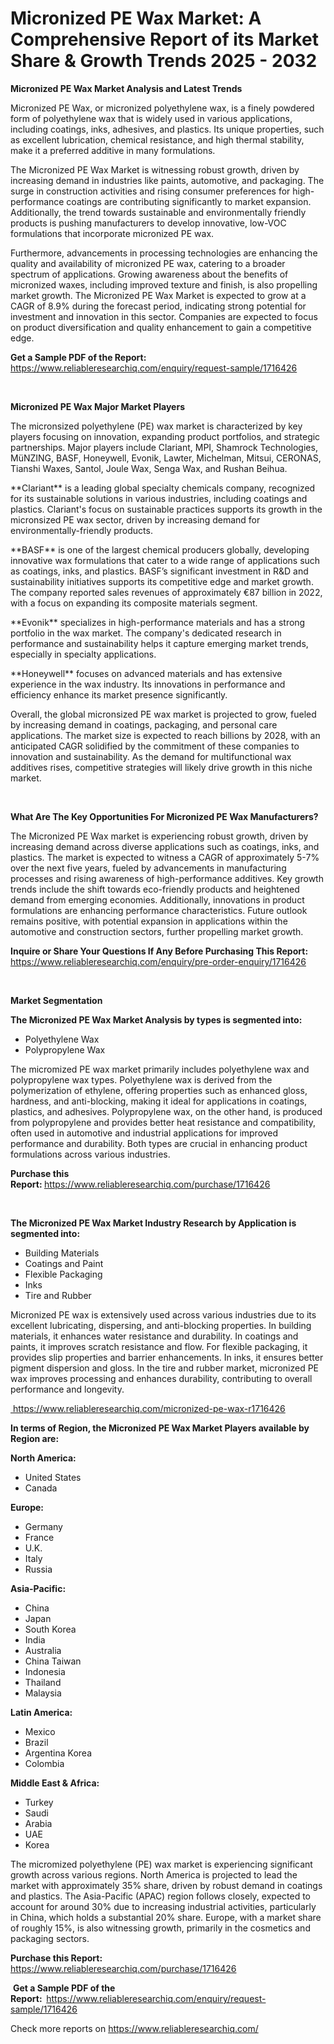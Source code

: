 <p><h1>Micronized PE Wax Market: A Comprehensive Report of its Market Share & Growth Trends 2025 - 2032</h1></p><p><strong>Micronized PE Wax Market Analysis and Latest Trends</strong></p>
<p><p>Micronized PE Wax, or micronized polyethylene wax, is a finely powdered form of polyethylene wax that is widely used in various applications, including coatings, inks, adhesives, and plastics. Its unique properties, such as excellent lubrication, chemical resistance, and high thermal stability, make it a preferred additive in many formulations. </p><p>The Micronized PE Wax Market is witnessing robust growth, driven by increasing demand in industries like paints, automotive, and packaging. The surge in construction activities and rising consumer preferences for high-performance coatings are contributing significantly to market expansion. Additionally, the trend towards sustainable and environmentally friendly products is pushing manufacturers to develop innovative, low-VOC formulations that incorporate micronized PE wax.</p><p>Furthermore, advancements in processing technologies are enhancing the quality and availability of micronized PE wax, catering to a broader spectrum of applications. Growing awareness about the benefits of micronized waxes, including improved texture and finish, is also propelling market growth. The Micronized PE Wax Market is expected to grow at a CAGR of 8.9% during the forecast period, indicating strong potential for investment and innovation in this sector. Companies are expected to focus on product diversification and quality enhancement to gain a competitive edge.</p></p>
<p><strong>Get a Sample PDF of the Report:&nbsp;</strong> <a href="https://www.reliableresearchiq.com/enquiry/request-sample/1716426?utm_campaign=2927&utm_medium=2&utm_source=Github&utm_content=ia&utm_term=28032025&utm_id=micronized-pe-wax">https://www.reliableresearchiq.com/enquiry/request-sample/1716426</a></p>
<p>&nbsp;</p>
<p><strong>Micronized PE Wax Major Market Players</strong></p>
<p><p>The micronsized polyethylene (PE) wax market is characterized by key players focusing on innovation, expanding product portfolios, and strategic partnerships. Major players include Clariant, MPI, Shamrock Technologies, MüNZING, BASF, Honeywell, Evonik, Lawter, Michelman, Mitsui, CERONAS, Tianshi Waxes, Santol, Joule Wax, Senga Wax, and Rushan Beihua.</p><p>**Clariant** is a leading global specialty chemicals company, recognized for its sustainable solutions in various industries, including coatings and plastics. Clariant's focus on sustainable practices supports its growth in the micronsized PE wax sector, driven by increasing demand for environmentally-friendly products.</p><p>**BASF** is one of the largest chemical producers globally, developing innovative wax formulations that cater to a wide range of applications such as coatings, inks, and plastics. BASF’s significant investment in R&D and sustainability initiatives supports its competitive edge and market growth. The company reported sales revenues of approximately €87 billion in 2022, with a focus on expanding its composite materials segment.</p><p>**Evonik** specializes in high-performance materials and has a strong portfolio in the wax market. The company's dedicated research in performance and sustainability helps it capture emerging market trends, especially in specialty applications.</p><p>**Honeywell** focuses on advanced materials and has extensive experience in the wax industry. Its innovations in performance and efficiency enhance its market presence significantly.</p><p>Overall, the global micronsized PE wax market is projected to grow, fueled by increasing demand in coatings, packaging, and personal care applications. The market size is expected to reach billions by 2028, with an anticipated CAGR solidified by the commitment of these companies to innovation and sustainability. As the demand for multifunctional wax additives rises, competitive strategies will likely drive growth in this niche market.</p></p>
<p>&nbsp;</p>
<p><strong>What Are The Key Opportunities For Micronized PE Wax Manufacturers?</strong></p>
<p><p>The Micronized PE Wax market is experiencing robust growth, driven by increasing demand across diverse applications such as coatings, inks, and plastics. The market is expected to witness a CAGR of approximately 5-7% over the next five years, fueled by advancements in manufacturing processes and rising awareness of high-performance additives. Key growth trends include the shift towards eco-friendly products and heightened demand from emerging economies. Additionally, innovations in product formulations are enhancing performance characteristics. Future outlook remains positive, with potential expansion in applications within the automotive and construction sectors, further propelling market growth.</p></p>
<p><strong>Inquire or Share Your Questions If Any Before Purchasing This Report:</strong> <a href="https://www.reliableresearchiq.com/enquiry/pre-order-enquiry/1716426?utm_campaign=2927&utm_medium=2&utm_source=Github&utm_content=ia&utm_term=28032025&utm_id=micronized-pe-wax">https://www.reliableresearchiq.com/enquiry/pre-order-enquiry/1716426</a></p>
<p>&nbsp;</p>
<p><strong>Market Segmentation</strong></p>
<p><strong>The Micronized PE Wax Market Analysis by types is segmented into:</strong></p>
<p><ul><li>Polyethylene Wax</li><li>Polypropylene Wax</li></ul></p>
<p><p>The micromized PE wax market primarily includes polyethylene wax and polypropylene wax types. Polyethylene wax is derived from the polymerization of ethylene, offering properties such as enhanced gloss, hardness, and anti-blocking, making it ideal for applications in coatings, plastics, and adhesives. Polypropylene wax, on the other hand, is produced from polypropylene and provides better heat resistance and compatibility, often used in automotive and industrial applications for improved performance and durability. Both types are crucial in enhancing product formulations across various industries.</p></p>
<p><strong>Purchase this Report:&nbsp;</strong><a href="https://www.reliableresearchiq.com/purchase/1716426?utm_campaign=2927&utm_medium=2&utm_source=Github&utm_content=ia&utm_term=28032025&utm_id=micronized-pe-wax">https://www.reliableresearchiq.com/purchase/1716426</a></p>
<p>&nbsp;</p>
<p><strong>The Micronized PE Wax Market Industry Research by Application is segmented into:</strong></p>
<p><ul><li>Building Materials</li><li>Coatings and Paint</li><li>Flexible Packaging</li><li>Inks</li><li>Tire and Rubber</li></ul></p>
<p><p>Micronized PE wax is extensively used across various industries due to its excellent lubricating, dispersing, and anti-blocking properties. In building materials, it enhances water resistance and durability. In coatings and paints, it improves scratch resistance and flow. For flexible packaging, it provides slip properties and barrier enhancements. In inks, it ensures better pigment dispersion and gloss. In the tire and rubber market, micronized PE wax improves processing and enhances durability, contributing to overall performance and longevity.</p></p>
<p><a href="https://www.reliableresearchiq.com/micronized-pe-wax-r1716426?utm_campaign=2927&utm_medium=2&utm_source=Github&utm_content=ia&utm_term=28032025&utm_id=micronized-pe-wax">&nbsp;https://www.reliableresearchiq.com/micronized-pe-wax-r1716426</a></p>
<p><strong>In terms of Region, the Micronized PE Wax Market Players available by Region are:</strong></p>
<p>
    <p> <strong> North America: </strong>
        <ul>
            <li>United States</li>
            <li>Canada</li>
        </ul>
        </p> 
    <p> <strong> Europe: </strong>
        <ul>
            <li>Germany</li>
            <li>France</li>
            <li>U.K.</li>
            <li>Italy</li>
            <li>Russia</li>
        </ul>
        </p> 
    <p> <strong> Asia-Pacific: </strong>
        <ul>
            <li>China</li>
            <li>Japan</li>
            <li>South Korea</li>
            <li>India</li>
            <li>Australia</li>
            <li>China Taiwan</li>
            <li>Indonesia</li>
            <li>Thailand</li>
            <li>Malaysia</li>
        </ul>
        </p> 
    <p> <strong> Latin America: </strong>
        <ul>
            <li>Mexico</li>
            <li>Brazil</li>
            <li>Argentina Korea</li>
            <li>Colombia</li>
        </ul>
        </p> 
    <p> <strong> Middle East & Africa: </strong>
        <ul>
            <li>Turkey</li>
            <li>Saudi</li>
            <li>Arabia</li>
            <li>UAE</li>
            <li>Korea</li>
        </ul>
    </p>
    </p>
<p><p>The micromized polyethylene (PE) wax market is experiencing significant growth across various regions. North America is projected to lead the market with approximately 35% share, driven by robust demand in coatings and plastics. The Asia-Pacific (APAC) region follows closely, expected to account for around 30% due to increasing industrial activities, particularly in China, which holds a substantial 20% share. Europe, with a market share of roughly 15%, is also witnessing growth, primarily in the cosmetics and packaging sectors.</p></p>
<p><strong>Purchase this Report: </strong><a href="https://www.reliableresearchiq.com/purchase/1716426?utm_campaign=2927&utm_medium=2&utm_source=Github&utm_content=ia&utm_term=28032025&utm_id=micronized-pe-wax">https://www.reliableresearchiq.com/purchase/1716426</a></p>
<p>&nbsp;<strong>Get a Sample PDF of the Report:&nbsp;&nbsp;</strong><a href="https://www.reliableresearchiq.com/enquiry/request-sample/1716426?utm_campaign=2927&utm_medium=2&utm_source=Github&utm_content=ia&utm_term=28032025&utm_id=micronized-pe-wax">https://www.reliableresearchiq.com/enquiry/request-sample/1716426</a></p>
<p><strong></strong></p>
<p>Check more reports on <a href="https://www.reliableresearchiq.com/?utm_campaign=2927&utm_medium=2&utm_source=Github&utm_content=ia&utm_term=28032025&utm_id=micronized-pe-wax">https://www.reliableresearchiq.com/</a></p>
